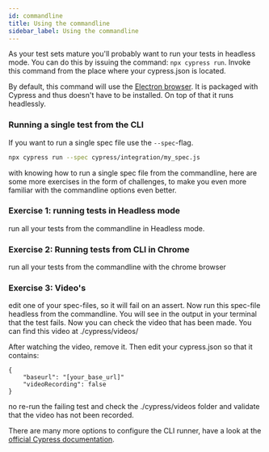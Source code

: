 ```yaml
---
id: commandline
title: Using the commandline
sidebar_label: Using the commandline
---
```


As your test sets mature you'll probably want to run your tests in headless mode.
You can do this by issuing the command: ```npx cypress run```.
Invoke this command from the place where your cypress.json is located.

By default, this command will use the [Electron browser](https://electronjs.org/). It is packaged with Cypress and thus doesn't have to be installed. On top of that it runs headlessly.


### Running a single test from the CLI

If you want to run a single spec file use the ```--spec```-flag.

```bash
npx cypress run --spec cypress/integration/my_spec.js
```   

with knowing how to run a single spec file from the commandline,
here are some more exercises in the form of challenges, to make you even more familiar with the commandline options even better.

### Exercise 1: running tests in Headless mode
run all your tests from the commandline in Headless mode.

### Exercise 2: Running tests from CLI in Chrome
run all your tests from the commandline with the chrome browser

### Exercise 3: Video's
edit one of your spec-files, so it will fail on an assert.
Now run this spec-file headless from the commandline.
You will see in the output in your terminal that the test fails.
Now you can check the video that has been made.
You can find this video at ./cypress/videos/

After watching the video, remove it.
Then edit your cypress.json so that it contains:
```
{
    "baseurl": "[your_base_url]"
    "videoRecording": false
}
```
no re-run the failing test and check the ./cypress/videos folder and validate that the video has not been recorded.


There are many more options to configure the CLI runner, have a look at the [official Cypress documentation](https://docs.cypress.io/guides/guides/command-line.html#cypress-run).
